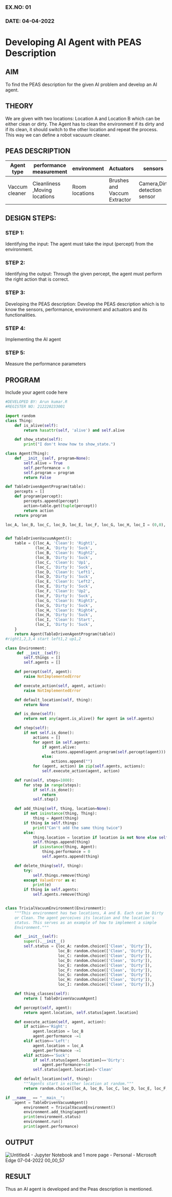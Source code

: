 ### EX.NO: 01
### DATE: 04-04-2022
# Developing AI Agent with PEAS Description
## AIM
To find the PEAS description for the given AI problem and develop an AI agent.

## THEORY
We are given with two locations: Location A and Location B which can be either clean or dirty.
The Agent has to clean the environment if its dirty and if its clean, it should switch to the other location and repeat the process.
This way we can define a robot vacuuum cleaner.

## PEAS DESCRIPTION
| Agent type    | performance  measurement      |environment  |   Actuators         |  sensors                       | 
|-------------  | ---------------------------   | ----------- |-------------------- | ------------------------------ | 
| Vaccum cleaner| Cleanliness ,Moving locations| Room locations       |  Brushes and Vaccum Extractor|  Camera,Dirt detection sensor |

## DESIGN STEPS:
### STEP 1:
Identifying the input:
The agent must take the input (percept) from the environment.
### STEP 2:
Identifying the output:
Through the given percept, the agent must perform the right action that is correct.
### STEP 3:
Developing the PEAS description:
Develop the PEAS description which is to know the sensors, performance, environment and actuators and its functionalities.
### STEP 4:
Implementing the AI agent
### STEP 5:
Measure the performance parameters

## PROGRAM
Include your agent code here
```python
#DEVELOPED BY: Arun kumar.R
#REGISTER NO: 212220233001
```
```python
import random
class Thing:
    def is_alive(self):
        return hasattr(self, 'alive') and self.alive

    def show_state(self):
        print("I don't know how to show_state.")

class Agent(Thing):
    def __init__(self, program=None):
        self.alive = True
        self.performance = 0
        self.program = program
        return False

def TableDrivenAgentProgram(table):
    percepts = []
    def program(percept):
        percepts.append(percept)
        action=table.get(tuple(percept))
        return action
    return program

loc_A, loc_B, loc_C, loc_D, loc_E, loc_F, loc_G, loc_H, loc_I = (0,0), (0,1), (0,2), (1,2), (1,1), (1,0), (2,0), (2,1), (2,2)


def TableDrivenVacuumAgent():
    table = {(loc_A, 'Clean'): 'Right1',
             (loc_A, 'Dirty'): 'Suck',
             (loc_B, 'Clean'): 'Right2',
             (loc_B, 'Dirty'): 'Suck',
             (loc_C, 'Clean'): 'Up1',
             (loc_C, 'Dirty'): 'Suck',
             (loc_D, 'Clean'): 'Left1',
             (loc_D, 'Dirty'): 'Suck',
             (loc_E, 'Clean'): 'Left2',
             (loc_E, 'Dirty'): 'Suck',
             (loc_F, 'Clean'): 'Up2',
             (loc_F, 'Dirty'): 'Suck',
             (loc_G, 'Clean'): 'Right3',
             (loc_G, 'Dirty'): 'Suck',
             (loc_H, 'Clean'): 'Right4',
             (loc_H, 'Dirty'): 'Suck',
             (loc_I, 'Clean'): 'Start',
             (loc_I, 'Dirty'): 'Suck',
    }
    return Agent(TableDrivenAgentProgram(table))
#right1,2,3,4 start left1,2 up1,2

class Environment:
     def __init__(self):
        self.things = []
        self.agents = []

    def percept(self, agent):
        raise NotImplementedError

    def execute_action(self, agent, action):
        raise NotImplementedError

    def default_location(self, thing):
        return None

    def is_done(self):
        return not any(agent.is_alive() for agent in self.agents)

    def step(self):
        if not self.is_done():
            actions = []
            for agent in self.agents:
                if agent.alive:
                    actions.append(agent.program(self.percept(agent)))
                else:
                    actions.append("")
            for (agent, action) in zip(self.agents, actions):
                self.execute_action(agent, action)

    def run(self, steps=1000):
        for step in range(steps):
            if self.is_done():
                return
            self.step()

    def add_thing(self, thing, location=None):
        if not isinstance(thing, Thing):
            thing = Agent(thing)
        if thing in self.things:
            print("Can't add the same thing twice")
        else:
            thing.location = location if location is not None else self.default_location(thing)
            self.things.append(thing)
            if isinstance(thing, Agent):
                thing.performance = 0
                self.agents.append(thing)

    def delete_thing(self, thing):
        try:
            self.things.remove(thing)
        except ValueError as e:
            print(e)
        if thing in self.agents:
            self.agents.remove(thing)


class TrivialVacuumEnvironment(Environment):
    """This environment has two locations, A and B. Each can be Dirty
    or Clean. The agent perceives its location and the location's
    status. This serves as an example of how to implement a simple
    Environment."""

    def __init__(self):
        super().__init__()
        self.status = {loc_A: random.choice(['Clean', 'Dirty']),
                       loc_B: random.choice(['Clean', 'Dirty']),
                       loc_C: random.choice(['Clean', 'Dirty']),
                       loc_D: random.choice(['Clean', 'Dirty']),
                       loc_E: random.choice(['Clean', 'Dirty']),
                       loc_F: random.choice(['Clean', 'Dirty']),
                       loc_G: random.choice(['Clean', 'Dirty']),
                       loc_H: random.choice(['Clean', 'Dirty']),
                       loc_I: random.choice(['Clean', 'Dirty']),}

    def thing_classes(self):
        return [ TableDrivenVacuumAgent]

    def percept(self, agent):
        return agent.location, self.status[agent.location]

    def execute_action(self, agent, action):
        if action=='Right':
            agent.location = loc_B
            agent.performance -=1
        elif action=='Left':
            agent.location = loc_A
            agent.performance -=1
        elif action=='Suck':
            if self.status[agent.location]=='Dirty':
                agent.performance+=10
            self.status[agent.location]='Clean'

    def default_location(self, thing):
        """Agents start in either location at random."""
        return random.choice([loc_A, loc_B, loc_C, loc_D, loc_E, loc_F, loc_G, loc_H, loc_I])

if __name__ == "__main__":
    agent = TableDrivenVacuumAgent()
        environment = TrivialVacuumEnvironment()
        environment.add_thing(agent)
        print(environment.status)
        environment.run()
        print(agent.performance)
```
## OUTPUT
![Untitled4 - Jupyter Notebook and 1 more page - Personal - Microsoft​ Edge 07-04-2022 00_00_57](https://user-images.githubusercontent.com/75234646/162044344-276d6bf2-58ba-42fe-864e-9193421d9e2c.png)
## RESULT
Thus an AI agent is developed and the Peas description is mentioned.
